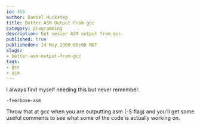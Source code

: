 ```yaml
--- 
id: 355
author: Daniel Huckstep
title: Better ASM Output From gcc
category: programming
description: Get sexier ASM output from gcc.
published: true
publishedon: 14 May 2009 08:00 MDT
slugs: 
- better-asm-output-from-gcc
tags: 
- gcc
- asm
---
```

I always find myself needing this but never remember.

`-fverbose-asm`

Throw that at gcc when you are outputting asm (-S flag) and you’ll get
some useful comments to see what some of the code is actually working
on.